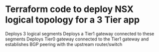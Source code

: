 # Terraform code to deploy NSX logical topology for a 3 Tier app
Deploys 3 logical segments
Deploys a Tier1 gateway connected to these segments 
Deploys Tier0 gateway connected to the Tier1 gateway and establishes BGP peering with the upstream router/switch
